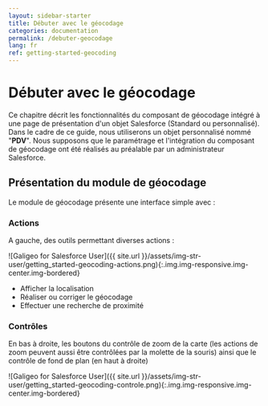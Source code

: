 ```yaml
---
layout: sidebar-starter
title: Débuter avec le géocodage
categories: documentation
permalink: /debuter-geocodage
lang: fr
ref: getting-started-geocoding
---
```


# Débuter avec le géocodage

Ce chapitre décrit les fonctionnalités du composant de géocodage intégré à une page de présentation d'un objet Salesforce (Standard ou personnalisé). 
Dans le cadre de ce guide, nous utiliserons un objet personnalisé nommé "**PDV**". Nous supposons que le paramétrage et l'intégration du composant de géocodage ont été réalisés au préalable par un administrateur Salesforce.

## Présentation du module de géocodage

Le module de géocodage présente une interface simple avec :

### Actions

A gauche, des outils permettant diverses actions :

![Galigeo for Salesforce User]({{ site.url }}/assets/img-str-user/getting_started-geocoding-actions.png){:.img.img-responsive.img-center.img-bordered}

- Afficher la localisation 
- Réaliser ou corriger le géocodage 
- Effectuer une recherche de proximité

### Contrôles

En bas à droite, les boutons du contrôle de zoom de la carte (les actions de zoom peuvent aussi être contrôlées par la molette de la souris) ainsi que le contrôle de fond de plan (en haut à droite)

![Galigeo for Salesforce User]({{ site.url }}/assets/img-str-user/getting_started-geocoding-controle.png){:.img.img-responsive.img-center.img-bordered}